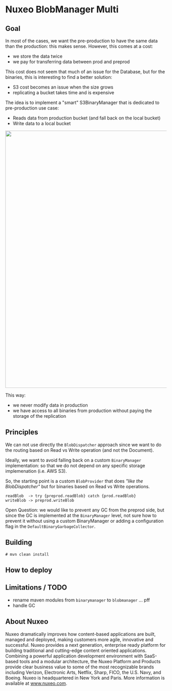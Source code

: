 # Nuxeo BlobManager Multi

## Goal

In most of the cases, we want the pre-production to have the same data than the production: this makes sense. However, this comes at a cost:

 - we store the data twice
 - we pay for transferring data between prod and preprod

This cost does not seem that much of an issue for the Database, but for the binaries, this is interesting to find a better solution:

 - S3 cost becomes an issue when the size grows
 - replicating a bucket takes time and is expensive

The idea is to implement a "smart" S3BinaryManager that is dedicated to pre-production use case:

 - Reads data from production bucket (and fall back on the local bucket)
 - Write data to a local bucket

<img src="https://www.lucidchart.com/publicSegments/view/bda384f8-15c2-482d-83ed-36feae3738e3/image.png" width="800px"/>

This way:

 - we never modify data in production
 - we have access to all binaries from production without paying the storage of the replication

## Principles

We can not use directly the `BlobDispatcher` approach since we want to do the routing based on Read vs Write operation (and not the Document).

Ideally, we want to avoid falling back on a custom `BinaryManager` implementation: so that we do not depend on any specific storage implemenation (i.e. AWS S3).

So, the starting point is a custom `BlobProvider` that does *"like the BlobDispatcher"* but for binaries based on Read vs Write operations.

    readBlob  -> try {preprod.readBlob} catch {prod.readBlob}
    writeBlob -> preprod.writeBlob

Open Question: we would like to prevent any GC from the preprod side, but since the GC is implemented at the `BinaryManager` level, not sure how to prevent it without using a custom BinaryManager or adding a configuration flag in the `DefaultBinaryGarbageCollector`.

## Building

    # mvn clean install

## How to deploy 



## Limitations / TODO

 - rename maven modules from `binarymanager` to `blobmanager` ... pff
 - handle GC

## About Nuxeo

Nuxeo dramatically improves how content-based applications are built, managed and deployed, making customers more agile, innovative and successful. Nuxeo provides a next generation, enterprise ready platform for building traditional and cutting-edge content oriented applications. Combining a powerful application development environment with SaaS-based tools and a modular architecture, the Nuxeo Platform and Products provide clear business value to some of the most recognizable brands including Verizon, Electronic Arts, Netflix, Sharp, FICO, the U.S. Navy, and Boeing. Nuxeo is headquartered in New York and Paris. More information is available at www.nuxeo.com.
